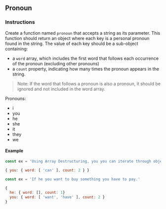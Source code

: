 ## Pronoun

### Instructions

Create a function named `pronoun` that accepts a string as its parameter.
This function should return an object where each key is a personal pronoun found in the string. The value of each key should be a sub-object containing:

- a `word` array, which includes the first word that follows each occurrence of the pronoun (excluding other pronouns)
- a `count` property, indicating how many times the pronoun appears in the string.

> Note: If the word that follows a pronoun is also a pronoun, it should be ignored and not included in the word array.

Pronouns:

- i
- you
- he
- she
- it
- they
- we

#### Example

```js
const ex = 'Using Array Destructuring, you you can iterate through objects easily.'

{ you: { word: [ 'can' ], count: 2 } }

const ex = 'If he you want to buy something you have to pay.'

{
  he: { word: [], count: 1}
  you: { word: [ 'want', 'have' ], count: 2 }
}

```
